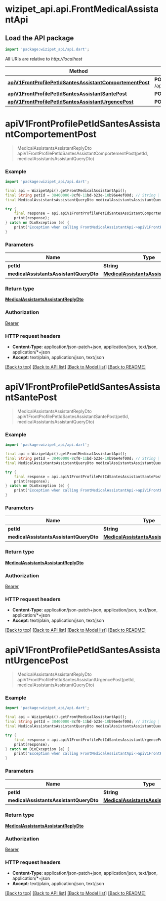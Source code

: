 # wizipet_api.api.FrontMedicalAssistantApi

## Load the API package
```dart
import 'package:wizipet_api/api.dart';
```

All URIs are relative to *http://localhost*

Method | HTTP request | Description
------------- | ------------- | -------------
[**apiV1FrontProfilePetIdSantesAssistantComportementPost**](FrontMedicalAssistantApi.md#apiv1frontprofilepetidsantesassistantcomportementpost) | **POST** /api/v1/front/profile/{pet_id}/santes/assistant/comportement | 
[**apiV1FrontProfilePetIdSantesAssistantSantePost**](FrontMedicalAssistantApi.md#apiv1frontprofilepetidsantesassistantsantepost) | **POST** /api/v1/front/profile/{pet_id}/santes/assistant/sante | 
[**apiV1FrontProfilePetIdSantesAssistantUrgencePost**](FrontMedicalAssistantApi.md#apiv1frontprofilepetidsantesassistanturgencepost) | **POST** /api/v1/front/profile/{pet_id}/santes/assistant/urgence | 


# **apiV1FrontProfilePetIdSantesAssistantComportementPost**
> MedicalAssistantsAssistantReplyDto apiV1FrontProfilePetIdSantesAssistantComportementPost(petId, medicalAssistantsAssistantQueryDto)





### Example
```dart
import 'package:wizipet_api/api.dart';

final api = WizipetApi().getFrontMedicalAssistantApi();
final String petId = 38400000-8cf0-11bd-b23e-10b96e4ef00d; // String | 
final MedicalAssistantsAssistantQueryDto medicalAssistantsAssistantQueryDto = ; // MedicalAssistantsAssistantQueryDto | 

try {
    final response = api.apiV1FrontProfilePetIdSantesAssistantComportementPost(petId, medicalAssistantsAssistantQueryDto);
    print(response);
} catch on DioException (e) {
    print('Exception when calling FrontMedicalAssistantApi->apiV1FrontProfilePetIdSantesAssistantComportementPost: $e\n');
}
```

### Parameters

Name | Type | Description  | Notes
------------- | ------------- | ------------- | -------------
 **petId** | **String**|  | 
 **medicalAssistantsAssistantQueryDto** | [**MedicalAssistantsAssistantQueryDto**](MedicalAssistantsAssistantQueryDto.md)|  | [optional] 

### Return type

[**MedicalAssistantsAssistantReplyDto**](MedicalAssistantsAssistantReplyDto.md)

### Authorization

[Bearer](../README.md#Bearer)

### HTTP request headers

 - **Content-Type**: application/json-patch+json, application/json, text/json, application/*+json
 - **Accept**: text/plain, application/json, text/json

[[Back to top]](#) [[Back to API list]](../README.md#documentation-for-api-endpoints) [[Back to Model list]](../README.md#documentation-for-models) [[Back to README]](../README.md)

# **apiV1FrontProfilePetIdSantesAssistantSantePost**
> MedicalAssistantsAssistantReplyDto apiV1FrontProfilePetIdSantesAssistantSantePost(petId, medicalAssistantsAssistantQueryDto)





### Example
```dart
import 'package:wizipet_api/api.dart';

final api = WizipetApi().getFrontMedicalAssistantApi();
final String petId = 38400000-8cf0-11bd-b23e-10b96e4ef00d; // String | 
final MedicalAssistantsAssistantQueryDto medicalAssistantsAssistantQueryDto = ; // MedicalAssistantsAssistantQueryDto | 

try {
    final response = api.apiV1FrontProfilePetIdSantesAssistantSantePost(petId, medicalAssistantsAssistantQueryDto);
    print(response);
} catch on DioException (e) {
    print('Exception when calling FrontMedicalAssistantApi->apiV1FrontProfilePetIdSantesAssistantSantePost: $e\n');
}
```

### Parameters

Name | Type | Description  | Notes
------------- | ------------- | ------------- | -------------
 **petId** | **String**|  | 
 **medicalAssistantsAssistantQueryDto** | [**MedicalAssistantsAssistantQueryDto**](MedicalAssistantsAssistantQueryDto.md)|  | [optional] 

### Return type

[**MedicalAssistantsAssistantReplyDto**](MedicalAssistantsAssistantReplyDto.md)

### Authorization

[Bearer](../README.md#Bearer)

### HTTP request headers

 - **Content-Type**: application/json-patch+json, application/json, text/json, application/*+json
 - **Accept**: text/plain, application/json, text/json

[[Back to top]](#) [[Back to API list]](../README.md#documentation-for-api-endpoints) [[Back to Model list]](../README.md#documentation-for-models) [[Back to README]](../README.md)

# **apiV1FrontProfilePetIdSantesAssistantUrgencePost**
> MedicalAssistantsAssistantReplyDto apiV1FrontProfilePetIdSantesAssistantUrgencePost(petId, medicalAssistantsAssistantQueryDto)





### Example
```dart
import 'package:wizipet_api/api.dart';

final api = WizipetApi().getFrontMedicalAssistantApi();
final String petId = 38400000-8cf0-11bd-b23e-10b96e4ef00d; // String | 
final MedicalAssistantsAssistantQueryDto medicalAssistantsAssistantQueryDto = ; // MedicalAssistantsAssistantQueryDto | 

try {
    final response = api.apiV1FrontProfilePetIdSantesAssistantUrgencePost(petId, medicalAssistantsAssistantQueryDto);
    print(response);
} catch on DioException (e) {
    print('Exception when calling FrontMedicalAssistantApi->apiV1FrontProfilePetIdSantesAssistantUrgencePost: $e\n');
}
```

### Parameters

Name | Type | Description  | Notes
------------- | ------------- | ------------- | -------------
 **petId** | **String**|  | 
 **medicalAssistantsAssistantQueryDto** | [**MedicalAssistantsAssistantQueryDto**](MedicalAssistantsAssistantQueryDto.md)|  | [optional] 

### Return type

[**MedicalAssistantsAssistantReplyDto**](MedicalAssistantsAssistantReplyDto.md)

### Authorization

[Bearer](../README.md#Bearer)

### HTTP request headers

 - **Content-Type**: application/json-patch+json, application/json, text/json, application/*+json
 - **Accept**: text/plain, application/json, text/json

[[Back to top]](#) [[Back to API list]](../README.md#documentation-for-api-endpoints) [[Back to Model list]](../README.md#documentation-for-models) [[Back to README]](../README.md)

